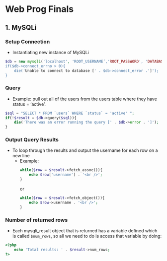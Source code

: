# Web Prog Finals

## 1. MySQLi

### Setup Connection
- Instantiating new instance of MySQLi
```php 
$db = new mysqli('localhost', 'ROOT_USERNAME’,'ROOT_PASSWORD', 'DATABASE');
if($db->connect_errno > 0){
    die('Unable to connect to database [' . $db->connect_error .']');
}
```

### Query
- Example: pull out all of the users from the users table where they have status = ‘active’.

```php
$sql = "SELECT * FROM `users` WHERE `status` = 'active' ";
if(!$result = $db->query($sql)){
    die('There was an error running the query [' . $db->error . ']');
}
```

### Output Query Results
- To loop through the results and output the username for each row on a new line
  - Example:
    ```php
    while($row = $result->fetch_assoc()){
        echo $row['username'] . '<br />';
    }
    ```
    or 
    ```php
    while($row = $result->fetch_object()){
        echo $row->username . '<br />';
    }
    ```
### Number of returned rows
- Each mysqli_result object that is returned has a variable defined which is called ```$num_rows```, so all we need to do is access that variable by doing:

```php
<?php
    echo 'Total results: ' . $result->num_rows;
?>
```


